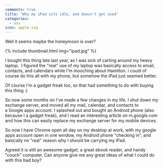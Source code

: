 ```yaml
---
comments: true
title: "Why my iPad sits idle, and doesn't get used"
categories:
  - osx
icon: apple.svg
---
```

Well it seems maybe the honeymoon is over?

{% include thumbnail.html img="ipad.jpg" %}

I bought this thing late last year, as I was sick of carting around my heavy laptop.  I figured the "real" use of my laptop was basically access to email, contacts, and calendars while I'm mooching about Hamilton. I could of course do this all with my phone, but somehow the iPad just seemed better.

Of course I'm a gadget freak too, so that had something to do with buying this thing :)

So now some months on I've made a few changes in my life. I shut down my exchange server, and moved all my mail, calendar, and contacts to a Google apps account. I splashed out and bought an Android phone (also because I a gadget freak), and I read an interesting article on m.google.com and how this can easily replace my exchange server for my mobile devices.

So now I have Chrome open all day on my desktop at work, with my google apps account open in one window, my Android phone "checking in", and basically no "real" reason why I should be carrying my iPad.

Agreed it is still an awesome gadget, a great ebook reader, and handy "couch" computer. Can anyone give me any great ideas of what I could do with this bad boy?
